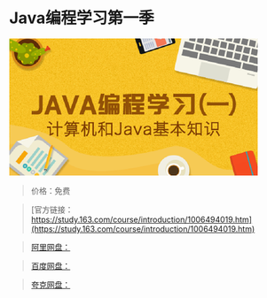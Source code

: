 # Java编程学习第一季

![img](../../../assets/study163/free/2e4e09dd421e44bda4c38d9d08c4e487.png)

> 价格：免费

> [官方链接：https://study.163.com/course/introduction/1006494019.htm](https://study.163.com/course/introduction/1006494019.htm)

> [阿里网盘：]()

> [百度网盘：]()

> [夸克网盘：]()
